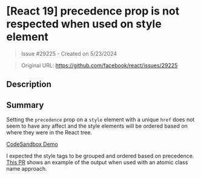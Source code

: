 # [React 19] precedence prop is not respected when used on style element

> Issue #29225 - Created on 5/23/2024

> Original URL: https://github.com/facebook/react/issues/29225

## Description

## Summary

<!--
  Please provide a CodeSandbox (https://codesandbox.io/s/new), a link to a
  repository on GitHub, or provide a minimal code example that reproduces the
  problem. You may provide a screenshot of the application if you think it is
  relevant to your bug report. Here are some tips for providing a minimal
  example: https://stackoverflow.com/help/mcve.
-->

Setting the `precedence` prop on a `style` element with a unique `href` does not seem to have any affect and the style elements will be ordered based on where they were in the React tree. 

[CodeSandbox Demo](https://codesandbox.io/p/sandbox/react-style-precedence-bug-yxfs24?file=%2Fsrc%2FApp.js%3A9%2C15)

I expected the style tags to be grouped and ordered based on precedence. [This PR](https://github.com/souporserious/restyle/pull/3) shows an example of the output when used with an atomic class name approach.

